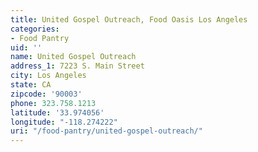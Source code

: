 ```yaml
---
title: United Gospel Outreach, Food Oasis Los Angeles
categories:
- Food Pantry
uid: ''
name: United Gospel Outreach
address_1: 7223 S. Main Street
city: Los Angeles
state: CA
zipcode: '90003'
phone: 323.758.1213
latitude: '33.974056'
longitude: "-118.274222"
uri: "/food-pantry/united-gospel-outreach/"
---
```


